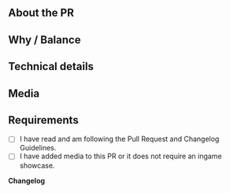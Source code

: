 <!-- Guidelines: TBD sorry. Sorry. I'm trying to fix it -->

## About the PR
<!-- What did you change? -->

## Why / Balance
<!-- Discuss how this would affect game balance or explain why it was changed. Link any relevant discussions or issues. -->

## Technical details
<!-- Summary of code changes for easier review. -->

## Media
<!-- Attach media if the PR makes ingame changes (clothing, items, features, etc). -->

## Requirements
<!-- Confirm the following by placing an X in the brackets [X]: -->
- [ ] I have read and am following the Pull Request and Changelog Guidelines. <!-- SORRY WE DONT HAVE THIS ONE YET. SORRY -->
- [ ] I have added media to this PR or it does not require an ingame showcase.
<!-- You should understand that not following the above may get your PR closed at maintainer’s discretion -->

**Changelog**
<!-- Add a Changelog entry to make players aware of new features or changes that could affect gameplay.
Make sure to read the guidelines and take this Changelog template out of the comment block in order for it to show up.
Changelog must have a :cl: symbol, so the bot recognizes the changes and adds them to the game's changelog. -->
<!--
:cl:
- add: Added fun!
- remove: Removed fun!
- tweak: Changed fun!
- fix: Fixed fun!
-->
